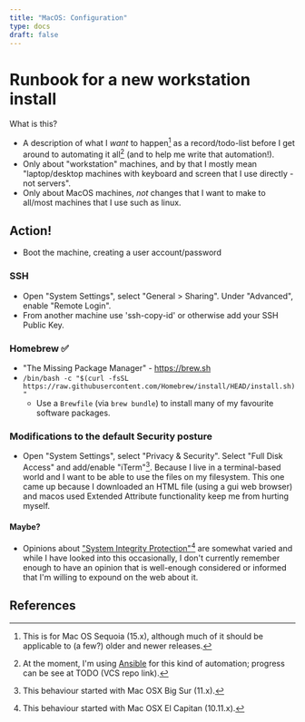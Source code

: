 ```yaml
---
title: "MacOS: Configuration"
type: docs
draft: false
---
```


# Runbook for a new workstation install

What is this?

* A description of what I _want_ to happen[^sequoia] as a record/todo-list before I get around to automating it all[^automation] (and to help me write that automation!).
* Only about "workstation" machines, and by that I mostly mean "laptop/desktop machines with keyboard and screen that I use directly - not servers".
* Only about MacOS machines, _not_ changes that I want to make to all/most machines that I use such as linux.

## Action!

* Boot the machine, creating a user account/password

### SSH

* Open "System Settings", select "General > Sharing". Under "Advanced", enable "Remote Login".
* From another machine use 'ssh-copy-id' or otherwise add your SSH Public Key.

### Homebrew ✅

* "The Missing Package Manager" - https://brew.sh
* `/bin/bash -c "$(curl -fsSL https://raw.githubusercontent.com/Homebrew/install/HEAD/install.sh)"`
  * Use a `Brewfile` (via `brew bundle`) to install many of my favourite software packages.

### Modifications to the default Security posture

* Open "System Settings", select "Privacy & Security". Select "Full Disk Access" and add/enable "iTerm"[^bigsur]. Because I live in a terminal-based world and I want to be able to use the files on my filesystem. This one came up because I downloaded an HTML file (using a gui web browser) and macos used Extended Attribute functionality keep me from hurting myself.

#### Maybe?

* Opinions about ["System Integrity Protection"](SIP)[^capitan] are somewhat varied and while I have looked into this occasionally, I don't currently remember enough to have an opinion that is well-enough considered or informed that I'm willing to expound on the web about it.


## References

[SIP]: https://support.apple.com/en-us/HT204899


[^automation]: At the moment, I'm using [Ansible]() for this kind of automation; progress can be see at TODO (VCS repo link).
[^sequoia]: This is for Mac OS Sequoia (15.x), although much of it should be applicable to (a few?) older and newer releases.
[^bigsur]: This behaviour started with Mac OSX Big Sur (11.x).
[^capitan]: This behaviour started with Mac OSX El Capitan (10.11.x).
